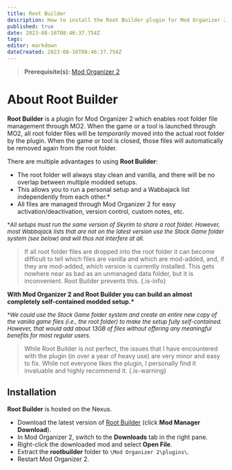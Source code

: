 ```yaml
---
title: Root Builder
description: How to install the Root Builder plugin for Mod Organizer 2.
published: true
date: 2023-08-16T08:46:37.754Z
tags: 
editor: markdown
dateCreated: 2023-08-16T08:46:37.754Z
---
```


> **Prerequisite(s):** [Mod Organizer 2](/getting-started/initial-setup/mod-organizer-2)

# About Root Builder

**Root Builder** is a plugin for Mod Organizer 2 which enables root folder file management through MO2. When the game or a tool is launched through MO2, all root folder files will be *temporarily* moved into the actual root folder by the plugin. When the game or tool is closed, those files will automatically be removed again from the root folder.

There are multiple advantages to using **Root Builder**:

- The root folder will always stay clean and vanilla, and there will be no overlap between multiple modded setups.
- This allows you to run a personal setup and a Wabbajack list independently from each other.*
- All files are managed through Mod Organizer 2 for easy activation/deactivation, version control, custom notes, etc.

<font size=2>\**All setups must run the same version of Skyrim to share a root folder. However, most Wabbajack lists that are not on the latest version use the Stock Game folder system (see below) and will thus not interfere at all.*</font>

> If all root folder files are dropped into the root folder it can become difficult to tell which files are vanilla and which are mod-added, and, if they are mod-added, which version is currently installed. This gets nowhere near as bad as an unmanaged data folder, but it is inconvenient. Root Builder prevents this.
{.is-info}

**With Mod Organizer 2 and Root Builder you can build an almost completely self-contained modded setup.\***

<font size=2>\**We could use the Stock Game folder system and create an entire new copy of the vanilla game files (i.e., the root folder) to make the setup fully self-contained. However, that would add about 13GB of files without offering any meaningful benefits for most regular users.*</font>

> While Root Builder is not perfect, the issues that I have encountered with the plugin (in over a year of heavy use) are very minor and easy to fix. While not everyone likes the plugin, I personally find it invaluable and highly recommend it.
{.is-warning}

## Installation

**Root Builder** is hosted on the Nexus.

- Download the latest version of [Root Builder](https://www.nexusmods.com/skyrimspecialedition/mods/31720?tab=files) (click **Mod Manager Download**).
- In Mod Organizer 2, switch to the **Downloads** tab in the right pane.
- Right-click the downloaded mod and select **Open File**.
- Extract the **rootbuilder** folder to `\Mod Organizer 2\plugins\`.
- Restart Mod Organizer 2.
